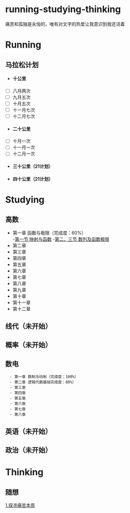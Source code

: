 # running-studying-thinking
痛苦和孤独是永恒的，唯有对文字的热爱让我意识到我还活着
# Running
## 马拉松计划
- #### 十公里
- [ ] 八月两次
- [ ] 九月五次
- [ ] 十月五次
- [ ] 十一月七次
- [ ] 十二月七次

- #### 二十公里
- [ ] 十月一次
- [ ] 十一月一次
- [ ] 十二月一次
- #### 三十公里（21计划）
- #### 四十公里（21计划）
# Studying
## 高数
  - 第一章 函数与极限（完成度：60%）<br/>
    -[第一节 映射与函数](https://github.com/RaguelFoReveR/running-studying-thinking/issues/2)
    -[第二、三节 数列及函数极限]()
  - 第二章
  - 第三章
  - 第四章
  - 第五章
  - 第六章
  - 第七章
  - 第八章
  - 第九章
  - 第十章
  - 第十一章
  - 第十二章
      
      
## 线代（未开始）
## 概率（未开始）
## 数电
      - 第一章 数制与码制（完成度：100%）
      - 第二章 逻辑代数基础完成度：80%）
      - 第三章
      - 第四章
      - 第五章
      - 第六章
      - 第七章
      - 第八章
      
## 英语（未开始）
## 政治（未开始）
# Thinking
## 随想
[1.探寻痛苦本质](https://github.com/RaguelFoReveR/running-studying-thinking/issues/1)

